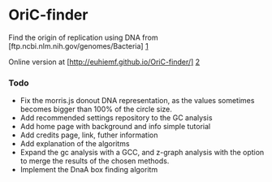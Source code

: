 # OriC-finder
Find the origin of replication using DNA from [ftp.ncbi.nlm.nih.gov/genomes/Bacteria] [1]

Online version at
[http://euhiemf.github.io/OriC-finder/] [2]

### Todo
  - Fix the morris.js donout DNA representation, as the values sometimes becomes bigger than 100% of the circle size.
  - Add recommended settings repository to the GC analysis
  - Add home page with background and info simple tutorial
  - Add credits page, link, futher information
  - Add explanation of the algoritms
  - Expand the gc analysis with a GCC, and z-graph analysis with the option to merge the results of the chosen methods.
  - Implement the DnaA box finding algoritm


[1]: [http://ftp.ncbi.nlm.nih.gov/genomes/Bacteria]
[2]: [http://euhiemf.github.io/OriC-finder/]